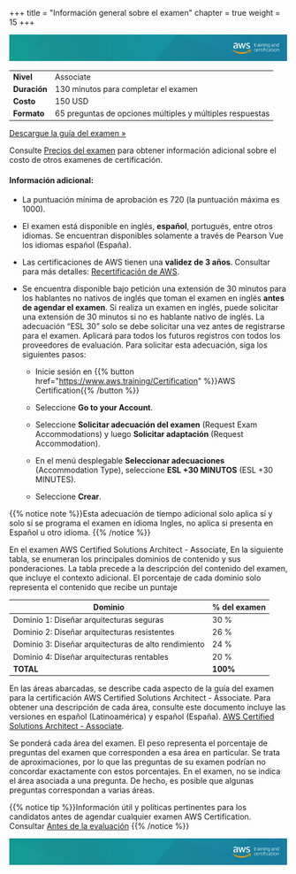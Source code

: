 +++ 
title = "Información general sobre el examen" 
chapter = true 
weight = 15 
+++

<img src="images/logo-bar.png" alt="drawing"/>

|  |  |
| ------ | ----------- |
| **Nivel**  | Associate |
| **Duración** | 130 minutos para completar el examen |
| **Costo** | 150 USD |
| **Formato** | 65 preguntas de opciones múltiples y múltiples respuestas |

 <a href="https://d1.awsstatic.com/es_ES/training-and-certification/docs-sa-assoc/AWS-Certified-Solutions-Architect-Associate_Exam-Guide.pdf" target="_blank">Descargue la guía del examen »</a>

Consulte <a href="https://aws.amazon.com/es/certification/policies/before-testing/#Exam_pricing" target="_blank">Precios del examen</a> para obtener información adicional sobre el costo de otros examenes de certificación.

#### Información adicional:

- La puntuación mínima de aprobación es 720 (la puntuación máxima es 1000).

- El examen está disponible en inglés, **español**, portugués, entre otros idiomas. Se encuentran disponibles solamente a través de Pearson Vue los idiomas español (España). 

- Las certificaciones de AWS tienen una **validez de 3 años**. Consultar para más detalles: <a href="https://aws.amazon.com/es/certification/recertification/" target="_blank">Recertificación de AWS</a>.

- Se encuentra disponible bajo petición una extensión de 30 minutos para los hablantes no nativos de inglés que toman el examen en inglés **antes de agendar el examen**. Si realiza un examen en inglés, puede solicitar una extensión de 30 minutos si no es hablante nativo de inglés. La adecuación “ESL 30” solo se debe solicitar una vez antes de registrarse para el examen. Aplicará para todos los futuros registros con todos los proveedores de evaluación. Para solicitar esta adecuación, siga los siguientes pasos:

	- Inicie sesión en {{% button href="https://www.aws.training/Certification" %}}AWS Certification{{% /button %}}

	- Seleccione **Go to your Account**.

	- Seleccione **Solicitar adecuación del examen** (Request Exam Accommodations) y luego **Solicitar adaptación** (Request Accommodation).

	- En el menú desplegable **Seleccionar adecuaciones** (Accommodation Type), seleccione **ESL +30 MINUTOS** (ESL +30 MINUTES).
	
	- Seleccione **Crear**.


{{% notice note %}}Esta adecuación de tiempo adicional solo aplica sí y solo sí se programa el examen en idioma Ingles, no aplica si presenta en Español u otro idioma.
{{% /notice %}}


En el examen AWS Certified Solutions Architect - Associate,  En la siguiente tabla, se enumeran los principales dominios de contenido y sus ponderaciones. La tabla precede a la descripción del contenido del examen, que incluye el contexto adicional. El porcentaje de cada dominio solo representa el contenido que recibe un puntaje


|  **Dominio** | **% del examen** |
| ------ | ----------- |
| Dominio 1: Diseñar arquitecturas seguras  | 30 % |
| Dominio 2: Diseñar arquitecturas resistentes | 26 % |
| Dominio 3: Diseñar arquitecturas de alto rendimiento | 24 % |
| Dominio 4: Diseñar arquitecturas rentables | 20 % |
|  **TOTAL** | **100%** |



En las áreas abarcadas, se describe cada aspecto de la guía del examen para la certificación AWS Certified Solutions Architect - Associate. Para obtener una descripción de cada área, consulte este documento incluye las versiones en español (Latinoamérica) y español (España). <a href="https://d1.awsstatic.com/es_ES/training-and-certification/docs-sa-assoc/AWS-Certified-Solutions-Architect-Associate_Exam-Guide.pdf" target="_blank">AWS Certified Solutions Architect - Associate</a>.

Se ponderá cada área del examen. El peso representa el porcentaje de preguntas del examen que corresponden a esa área en particular. Se trata de aproximaciones, por lo que las preguntas de su examen podrían no concordar exactamente con estos porcentajes. En el examen, no se indica el área asociada a una pregunta. De hecho, es posible que algunas preguntas correspondan a varias áreas.

{{% notice tip %}}Información útil y políticas pertinentes para los candidatos antes de agendar cualquier examen AWS Certification. Consultar <a href="https://aws.amazon.com/es/certification/policies/before-testing/" target="_blank">Antes de la evaluación</a>
{{% /notice %}}

<img src="images/logo-bar.png" alt="drawing"/>